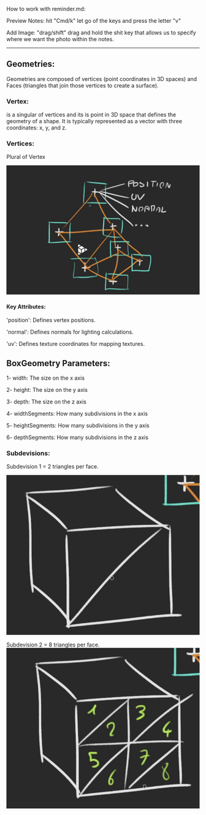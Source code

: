 How to work with reminder.md:

Preview Notes: hit "Cmd/k" let go of the keys and press the letter "v"

Add Image: "drag/shift" drag and hold the shit key that allows us to specify where we want the photo within the notes.

---

## Geometries: 
Geometries are composed of vertices (point coordinates in 3D spaces) and Faces (triangles that join those vertices to create a surface).

### Vertex:
is a singular of vertices and its is point in 3D space that defines the geometry of a shape. It is typically represented as a vector with three coordinates: x, y, and z.

### Vertices:
Plural of Vertex

![alt text](08-geometries/src/Screenshot-verticesFaces.png)


#### Key Attributes:
'position': Defines vertex positions.

'normal': Defines normals for lighting calculations.

'uv': Defines texture coordinates for mapping textures.


## BoxGeometry Parameters:
1- width: The size on the x axis

2- height: The size on the y axis

3- depth: The size on the z axis

4- widthSegments: How many 
subdivisions in the x axis

5- heightSegments: How many 
subdivisions in the y axis

6- depthSegments: How many 
subdivisions in the z axis

### Subdevisions:
Subdevision 1 = 2 triangles per face.

![alt text](08-geometries/src/Screenshot-subvision1.png)


Subdevision 2 = 8 triangles per face.
![alt text](08-geometries/src/Screenshot-subdivision2.png)







